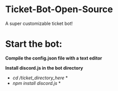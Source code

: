 # Ticket-Bot-Open-Source
A super customizable ticket bot!

# Start the bot:
**Compile the config.json file with a text editor**

**Install discord.js in the bot directory**
* *cd /ticket_directory_here* *
* *npm install discord.js* *
